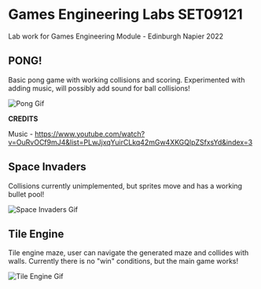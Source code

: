 # Games Engineering Labs SET09121
Lab work for Games Engineering Module - Edinburgh Napier 2022

## PONG!
Basic pong game with working collisions and scoring. Experimented with adding music, will possibly add sound for ball collisions!

![Pong Gif](https://user-images.githubusercontent.com/76448183/161103456-b5e0c6c1-0258-4992-9081-ed3e3f4860c3.gif)


**CREDITS**

Music - https://www.youtube.com/watch?v=OuRvOCf9mJ4&list=PLwJjxqYuirCLkq42mGw4XKGQlpZSfxsYd&index=3

## Space Invaders
Collisions currently unimplemented, but sprites move and has a working bullet pool!

![Space Invaders Gif](https://user-images.githubusercontent.com/76448183/161106356-4dbe59de-8b29-44eb-b288-76bcafe77de6.gif)

## Tile Engine
Tile engine maze, user can navigate the generated maze and collides with walls. Currently there is no "win" conditions, but the main game works!

![Tile Engine Gif](https://user-images.githubusercontent.com/76448183/161104680-2708f060-26e3-4450-9cf1-76248e37c3c9.gif)
